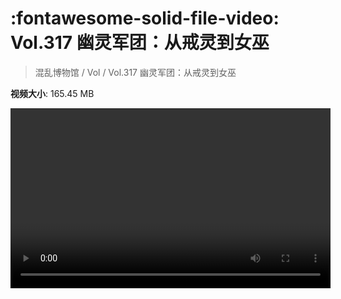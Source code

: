 # :fontawesome-solid-file-video: Vol.317 幽灵军团：从戒灵到女巫

> 混乱博物馆 / Vol / Vol.317 幽灵军团：从戒灵到女巫

**视频大小**: 165.45 MB

<video id="V-b3511b6b5233049caa3cd5e8130d8ffc" width="512" height="288" preload="none" playsinline webkit-playsinline></video>